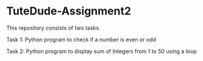 # TuteDude-Assignment2
This repository consists of two tasks. 

Task 1: Python program to check if a number is even or odd

Task 2: Python program to display sum of Integers from 1 to 50 using a loop
